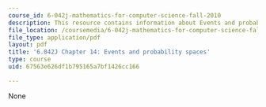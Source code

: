 ```yaml
---
course_id: 6-042j-mathematics-for-computer-science-fall-2010
description: This resource contains information about Events and probability spaces.
file_location: /coursemedia/6-042j-mathematics-for-computer-science-fall-2010/67563e626df1b795165a7bf1426cc166_MIT6_042JF10_chap14.pdf
file_type: application/pdf
layout: pdf
title: '6.042J Chapter 14: Events and probability spaces'
type: course
uid: 67563e626df1b795165a7bf1426cc166

---
```

None